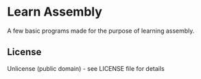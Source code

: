 # Learn Assembly

A few basic programs made for the purpose of learning assembly.

## License

Unlicense (public domain) - see LICENSE file for details
